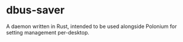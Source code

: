 # dbus-saver

A daemon written in Rust, intended to be used alongside Polonium for setting management per-desktop.
